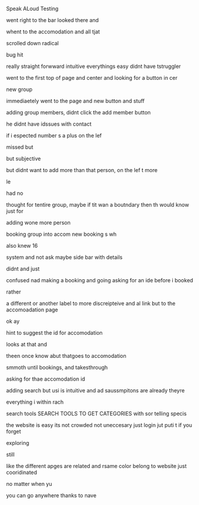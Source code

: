 Speak ALoud Testing

went right to the bar looked there and 

whent to the accomodation and all tjat

scrolled down  radical

bug hit


really straight forwward intuitive
everythings easy didnt have tstruggler

went to the first top of page and center  and looking for a button in cer



new group

immediaetely went to the page and new button and stuff

adding group members, didnt click the add member button 


he didnt have idssues with contact



if i espected number s a plus on the lef

missed but 

but subjective 

but didnt want to add more than that person, on the lef t more 

le

had no 

thought for tentire group, maybe if tit wan a boutndary then th  would know just for 

adding wone more person 

booking group into accom new booking s wh

also knew 16 

system and not ask maybe side bar with details 

didnt and just 


confused nad making a booking and going asking for an ide before i booked 



rather 

a different or another label to more discreipteive and al link but to the accomoadation page 


ok ay 

hint to suggest the id for accomodation

looks at that and 



theen once know abut thatgoes to accomodation

smmoth until bookings, and takesthrough 

asking for thae accomodation id 


adding search
but usi is intuitive and ad saussmpitons are already theyre 




everything i within rach


search tools SEARCH TOOLS TO GET CATEGORIES  with sor telling specis


the website is easy its not crowded not uneccesary just login jut puti t if you forget

exploring 

still 


like the different apges are related and rsame color belong to website just cooridinated 

no matter  when yu 

you can go anywhere thanks to nave 